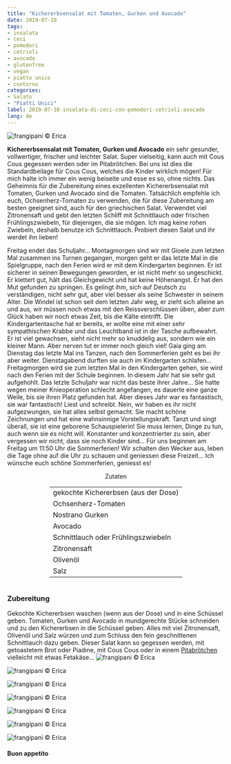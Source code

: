 ```yaml
---
title: "Kichererbsensalat mit Tomaten, Gurken und Avocado"
date: 2019-07-10
tags:
- insalata
- ceci
- pomodori
- cetrioli
- avocado
- glutenfree
- vegan
- piatto unico
- contorno
categories:
- Salato
- "Piatti Unici"
label: 2019-07-10-insalata-di-ceci-con-pomodori-cetrioli-avocado
lang: de 
---
```

![](../2019-07-10-insalata-di-ceci-con-pomodori-cetrioli-avocado/header.jpeg "frangipani © Erica")

**Kichererbsensalat mit Tomaten, Gurken und Avocado** ein sehr gesunder, vollwertiger, frischer und leichter Salat. Super vielseitig, kann auch mit Cous Cous gegessen werden oder im Pitabrötchen. Bei uns ist dies die Standardbeilage für Cous Cous, welches die Kinder wirklich mögen! Für mich halte ich immer ein wenig beiseite und esse es so, ohne nichts. Das Geheimnis für die Zubereitung eines exzellenten Kichererbsensalat mit Tomaten, Gurken und Avocado sind die Tomaten. Tatsächlich empfehle ich euch, Ochsenherz-Tomaten zu verwenden, die für diese Zubereitung am besten geeignet sind, auch für den griechischen Salat. Verwendet viel Zitronensaft und gebt den letzten Schliff mit Schnittlauch oder frischen Frühlingszwiebeln, für diejenigen, die sie mögen. Ich mag keine rohen Zwiebeln, deshalb benutze ich Schnittlauch. Probiert diesen Salat und ihr werdet ihn lieben!

Freitag endet das Schuljahr... Montagmorgen sind wir mit Gioele zum letzten Mal zusammen ins Turnen gegangen, morgen geht er das letzte Mal in die Spielgruppe, nach den Ferien wird er mit dem Kindergarten beginnen. Er ist sicherer in seinen Bewegungen geworden, er ist nicht mehr so ​​ungeschickt. Er klettert gut, hält das Gleichgewicht und hat keine Höhenangst. Er hat den Mut gefunden zu springen. Es gelingt ihm, sich auf Deutsch zu verständigen, nicht sehr gut, aber viel besser als seine Schwester in seinem Alter. Die Windel ist schon seit dem letzten Jahr weg, er zieht sich alleine an und aus, wir müssen noch etwas mit den Reissverschlüssen üben, aber zum Glück haben wir noch etwas Zeit, bis die Kälte eintrifft. Die Kindergartentasche hat er bereits, er wollte eine mit einer sehr sympathischen Krabbe und das Leuchtband ist in der Tasche aufbewahrt. Er ist viel gewachsen, sieht nicht mehr so knuddelig aus, sondern wie ein kleiner Mann. Aber nerven tut er immer noch gleich viel!
Gaia ging am Dienstag das letzte Mal ins Tanzen, nach den Sommerferien geht es bei ihr aber weiter. Dienstagabend durften sie auch im Kindergarten schlafen... Freitagmorgen wird sie zum letzten Mal in den Kindergarten gehen, sie wird nach den Ferien mit der Schule beginnen. In diesem Jahr hat sie sehr gut aufgehohlt. Das letzte Schuljahr war nicht das beste ihrer Jahre... Sie hatte wegen meiner Knieoperation schlecht angefangen, es dauerte eine ganze Weile, bis sie ihren Platz gefunden hat. Aber dieses Jahr war es fantastisch, sie war fantastisch! Liest und schreibt. Nein, wir haben es ihr nicht aufgezwungen, sie hat alles selbst gemacht. Sie macht schöne Zeichnungen und hat eine wahnsinnige Vorstellungskraft. Tanzt und singt überall, sie ist eine geborene Schauspielerin! Sie muss lernen, Dinge zu tun, auch wenn sie es nicht will. Konstanter und konzentrierter zu sein, aber vergessen wir nicht, dass sie noch Kinder sind...
Für uns beginnen am Freitag um 11:50 Uhr die Sommerferien! Wir schalten den Wecker aus, leben die Tage ohne auf die Uhr zu schauen und geniessen diese Freizeit... Ich wünsche euch schöne Sommerferien, geniesst es!

<div id="wrapper" style="text-align: center">
  <div id="yourdiv" style="display: inline-block;">
    <div class="ingredients" itemscope itemtype="http://schema.org/Recipe">
      <span itemprop="name" style="display:none;">Kichererbsensalat mit Tomaten, Gurken und Avocado</span>
      <span itemprop="recipeCategory" style="display:none;">Herzhaftes</span>
      <img itemprop="image" style="display:none;" class="ignore-gallery-item" src="../2019-07-10-insalata-di-ceci-con-pomodori-cetrioli-avocado/header.jpeg"/>
      <span itemprop="author" style="display:none;">Erica Raiano</span>
      <span itemprop="description" style="display:none;">Kichererbsensalat mit Tomaten, Gurken und Avocado ein sehr gesunder, vollwertiger, frischer und leichter Salat. Super vielseitig, kann auch mit Cous Cous gegessen werden oder im Pitabrötchen.</span>
      <div class="ingredients-title">Zutaten</div>
      <table>
        <tbody>
          <tr itemprop="recipeIngredient">
            <td>gekochte Kichererbsen (aus der Dose)</td>
          </tr>
          <tr itemprop="recipeIngredient">
            <td>Ochsenherz-Tomaten</td>
          </tr>
          <tr itemprop="recipeIngredient">
            <td>Nostrano Gurken</td>
          </tr>
          <tr itemprop="recipeIngredient">
            <td>Avocado</td>
          </tr>
          <tr itemprop="recipeIngredient">
            <td>Schnittlauch oder Frühlingszwiebeln</td>
          </tr>
          <tr itemprop="recipeIngredient">
            <td>Zitronensaft</td>
          </tr>
          <tr itemprop="recipeIngredient">
            <td>Olivenöl</td>
          </tr>
          <tr itemprop="recipeIngredient">
            <td>Salz</td>    
          </tr>
        </tbody>
      </table>
    </div>
  </div>
</div>


<h3>
	<font color="grey">
		<i class="fa-solid fa-gears"></i>
	</font> Zubereitung
</h3>

Gekochte Kichererbsen waschen (wenn aus der Dose) und in eine Schüssel geben. Tomaten, Gurken und Avocado in mundgerechte Stücke schneiden und zu den Kichererbsen in die Schüssel geben. Alles mit viel Zitronensaft, Olivenöl und Salz würzen und zum Schluss den fein geschnittenen Schnittlauch dazu geben. Dieser Salat kann so gegessen werden, mit getoastetem Brot oder Piadine, mit Cous Cous oder in einem <a href="https://frangipani.raiano.ch/2015-02-05-panino-pita-con-koefte-e-salsa-tahin/" target="_blank">Pitabrötchen</a> vielleicht mit etwas Fetakäse...
![](../2019-07-10-insalata-di-ceci-con-pomodori-cetrioli-avocado/risultato1.jpeg "frangipani © Erica")

![](../2019-07-10-insalata-di-ceci-con-pomodori-cetrioli-avocado/risultato2.jpeg "frangipani © Erica")

![](../2019-07-10-insalata-di-ceci-con-pomodori-cetrioli-avocado/risultato3.jpeg "frangipani © Erica")

![](../2019-07-10-insalata-di-ceci-con-pomodori-cetrioli-avocado/risultato4.jpeg "frangipani © Erica")

![](../2019-07-10-insalata-di-ceci-con-pomodori-cetrioli-avocado/risultato5.jpeg "frangipani © Erica")

![](../2019-07-10-insalata-di-ceci-con-pomodori-cetrioli-avocado/risultato6.jpeg "frangipani © Erica")

![](../2019-07-10-insalata-di-ceci-con-pomodori-cetrioli-avocado/risultato7.jpeg "frangipani © Erica")

<h4>Buon appetito
  <font color="red">
    <i class="fa-regular fa-face-smile"></i>
  </font>
</h4>
